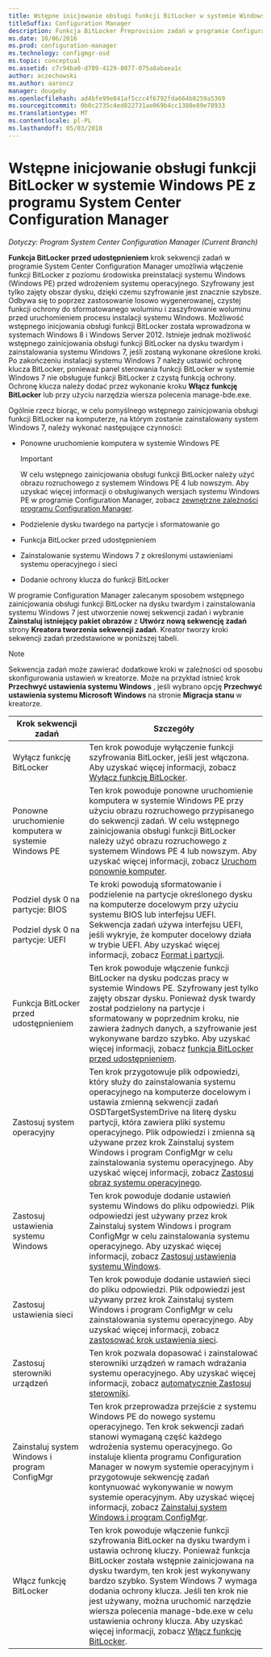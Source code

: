 ```yaml
---
title: Wstępne inicjowanie obsługi funkcji BitLocker w systemie Windows PE
titleSuffix: Configuration Manager
description: Funkcja BitLocker Preprovision zadań w programie Configuration Manager powoduje włączenie funkcji BitLocker z poziomu środowiska preinstalacji systemu Windows przed wdrożeniem systemu operacyjnego.
ms.date: 10/06/2016
ms.prod: configuration-manager
ms.technology: configmgr-osd
ms.topic: conceptual
ms.assetid: c7c94ba0-d709-4129-8077-075a8abaea1c
author: aczechowski
ms.author: aaroncz
manager: dougeby
ms.openlocfilehash: ad4bfe99e841af5ccc4f6792fda664b8259a5369
ms.sourcegitcommit: 0b0c2735c4ed822731ae069b4cc1380e89e78933
ms.translationtype: MT
ms.contentlocale: pl-PL
ms.lasthandoff: 05/03/2018
---
```

# <a name="preprovision-bitlocker-in-windows-pe-with-system-center-configuration-manager"></a>Wstępne inicjowanie obsługi funkcji BitLocker w systemie Windows PE z programu System Center Configuration Manager

*Dotyczy: Program System Center Configuration Manager (Current Branch)*

**Funkcja BitLocker przed udostępnieniem** krok sekwencji zadań w programie System Center Configuration Manager umożliwia włączenie funkcji BitLocker z poziomu środowiska preinstalacji systemu Windows (Windows PE) przed wdrożeniem systemu operacyjnego. Szyfrowany jest tylko zajęty obszar dysku, dzięki czemu szyfrowanie jest znacznie szybsze. Odbywa się to poprzez zastosowanie losowo wygenerowanej, czystej funkcji ochrony do sformatowanego woluminu i zaszyfrowanie woluminu przed uruchomieniem procesu instalacji systemu Windows. Możliwość wstępnego inicjowania obsługi funkcji BitLocker została wprowadzona w systemach Windows 8 i Windows Server 2012. Istnieje jednak możliwość wstępnego zainicjowania obsługi funkcji BitLocker na dysku twardym i zainstalowania systemu Windows 7, jeśli zostaną wykonane określone kroki. Po zakończeniu instalacji systemu Windows 7 należy ustawić ochronę klucza BitLocker, ponieważ panel sterowania funkcji BitLocker w systemie Windows 7 nie obsługuje funkcji BitLocker z czystą funkcją ochrony. Ochronę klucza należy dodać przez wykonanie kroku **Włącz funkcję BitLocker** lub przy użyciu narzędzia wiersza polecenia manage-bde.exe.  

 Ogólnie rzecz biorąc, w celu pomyślnego wstępnego zainicjowania obsługi funkcji BitLocker na komputerze, na którym zostanie zainstalowany system Windows 7, należy wykonać następujące czynności:  

-   Ponowne uruchomienie komputera w systemie Windows PE  

    > [!IMPORTANT]  
    >  W celu wstępnego zainicjowania obsługi funkcji BitLocker należy użyć obrazu rozruchowego z systemem Windows PE 4 lub nowszym. Aby uzyskać więcej informacji o obsługiwanych wersjach systemu Windows PE w programie Configuration Manager, zobacz [zewnętrzne zależności programu Configuration Manager](../plan-design/infrastructure-requirements-for-operating-system-deployment.md#BKMK_ExternalDependencies).  

-   Podzielenie dysku twardego na partycje i sformatowanie go  

-   Funkcja BitLocker przed udostępnieniem  

-   Zainstalowanie systemu Windows 7 z określonymi ustawieniami systemu operacyjnego i sieci  

-   Dodanie ochrony klucza do funkcji BitLocker  

 W programie Configuration Manager zalecanym sposobem wstępnego zainicjowania obsługi funkcji BitLocker na dysku twardym i zainstalowania systemu Windows 7 jest utworzenie nowej sekwencji zadań i wybranie **Zainstaluj istniejący pakiet obrazów** z **Utwórz nową sekwencję zadań** strony **Kreatora tworzenia sekwencji zadań**. Kreator tworzy kroki sekwencji zadań przedstawione w poniższej tabeli.  

> [!NOTE]  
>  Sekwencja zadań może zawierać dodatkowe kroki w zależności od sposobu skonfigurowania ustawień w kreatorze. Może na przykład istnieć krok **Przechwyć ustawienia systemu Windows** , jeśli wybrano opcję **Przechwyć ustawienia systemu Microsoft Windows** na stronie **Migracja stanu** w kreatorze.  

|Krok sekwencji zadań|Szczegóły|  
|------------------------|-------------|  
|Wyłącz funkcję BitLocker|Ten krok powoduje wyłączenie funkcji szyfrowania BitLocker, jeśli jest włączona. Aby uzyskać więcej informacji, zobacz [Wyłącz funkcję BitLocker](../understand/task-sequence-steps.md#BKMK_DisableBitLocker).|  
|Ponowne uruchomienie komputera w systemie Windows PE|Ten krok powoduje ponowne uruchomienie komputera w systemie Windows PE przy użyciu obrazu rozruchowego przypisanego do sekwencji zadań. W celu wstępnego zainicjowania obsługi funkcji BitLocker należy użyć obrazu rozruchowego z systemem Windows PE 4 lub nowszym. Aby uzyskać więcej informacji, zobacz [Uruchom ponownie komputer](../understand/task-sequence-steps.md#BKMK_RestartComputer).|  
|Podziel dysk 0 na partycje: BIOS<br /><br /> Podziel dysk 0 na partycje: UEFI|Te kroki powodują sformatowanie i podzielenie na partycje określonego dysku na komputerze docelowym przy użyciu systemu BIOS lub interfejsu UEFI. Sekwencja zadań używa interfejsu UEFI, jeśli wykryje, że komputer docelowy działa w trybie UEFI. Aby uzyskać więcej informacji, zobacz [Format i partycji](../understand/task-sequence-steps.md#BKMK_FormatandPartitionDisk).|  
|Funkcja BitLocker przed udostępnieniem|Ten krok powoduje włączenie funkcji BitLocker na dysku podczas pracy w systemie Windows PE. Szyfrowany jest tylko zajęty obszar dysku. Ponieważ dysk twardy został podzielony na partycje i sformatowany w poprzednim kroku, nie zawiera żadnych danych, a szyfrowanie jest wykonywane bardzo szybko. Aby uzyskać więcej informacji, zobacz [funkcja BitLocker przed udostępnieniem](../understand/task-sequence-steps.md#BKMK_PreProvisionBitLocker).|  
|Zastosuj system operacyjny|Ten krok przygotowuje plik odpowiedzi, który służy do zainstalowania systemu operacyjnego na komputerze docelowym i ustawia zmienną sekwencji zadań OSDTargetSystemDrive na literę dysku partycji, która zawiera pliki systemu operacyjnego. Plik odpowiedzi i zmienna są używane przez krok Zainstaluj system Windows i program ConfigMgr w celu zainstalowania systemu operacyjnego. Aby uzyskać więcej informacji, zobacz [Zastosuj obraz systemu operacyjnego](../understand/task-sequence-steps.md#BKMK_ApplyOperatingSystemImage).|  
|Zastosuj ustawienia systemu Windows|Ten krok powoduje dodanie ustawień systemu Windows do pliku odpowiedzi. Plik odpowiedzi jest używany przez krok Zainstaluj system Windows i program ConfigMgr w celu zainstalowania systemu operacyjnego. Aby uzyskać więcej informacji, zobacz [Zastosuj ustawienia systemu Windows](../understand/task-sequence-steps.md#BKMK_ApplyWindowsSettings).|  
|Zastosuj ustawienia sieci|Ten krok powoduje dodanie ustawień sieci do pliku odpowiedzi. Plik odpowiedzi jest używany przez krok Zainstaluj system Windows i program ConfigMgr w celu zainstalowania systemu operacyjnego. Aby uzyskać więcej informacji, zobacz [zastosować krok ustawienia sieci](../understand/task-sequence-steps.md#BKMK_ApplyNetworkSettings).|  
|Zastosuj sterowniki urządzeń|Ten krok pozwala dopasować i zainstalować sterowniki urządzeń w ramach wdrażania systemu operacyjnego. Aby uzyskać więcej informacji, zobacz [automatycznie Zastosuj sterowniki](../understand/task-sequence-steps.md#BKMK_AutoApplyDrivers).|  
|Zainstaluj system Windows i program ConfigMgr|Ten krok przeprowadza przejście z systemu Windows PE do nowego systemu operacyjnego. Ten krok sekwencji zadań stanowi wymaganą część każdego wdrożenia systemu operacyjnego. Go instaluje klienta programu Configuration Manager w nowym systemie operacyjnym i przygotowuje sekwencję zadań kontynuować wykonywanie w nowym systemie operacyjnym. Aby uzyskać więcej informacji, zobacz [Zainstaluj system Windows i program ConfigMgr](../understand/task-sequence-steps.md#BKMK_SetupWindowsandConfigMgr).|  
|Włącz funkcję BitLocker|Ten krok powoduje włączenie funkcji szyfrowania BitLocker na dysku twardym i ustawia ochronę kluczy. Ponieważ funkcja BitLocker została wstępnie zainicjowana na dysku twardym, ten krok jest wykonywany bardzo szybko. System Windows 7 wymaga dodania ochrony klucza. Jeśli ten krok nie jest używany, można uruchomić narzędzie wiersza polecenia manage-bde.exe w celu ustawienia ochrony klucza. Aby uzyskać więcej informacji, zobacz [Włącz funkcję BitLocker](../understand/task-sequence-steps.md#BKMK_EnableBitLocker).|  

